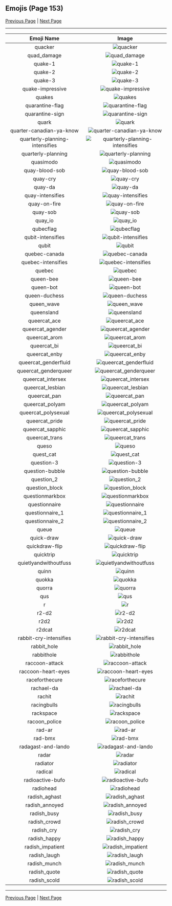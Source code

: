
## Emojis (Page 153)

[Previous Page](/docs/hc/page-p-0152.md)
  | [Next Page](/docs/hc/page-r-0154.md)

<hr />

|Emoji Name|Image|
| :-: | :-: |
|quacker| ![quacker](/emojis/hc/quacker.png)|
|quad_damage| ![quad_damage](/emojis/hc/quad_damage.png)|
|quake-1| ![quake-1](/emojis/hc/quake-1.png)|
|quake-2| ![quake-2](/emojis/hc/quake-2.png)|
|quake-3| ![quake-3](/emojis/hc/quake-3.png)|
|quake-impressive| ![quake-impressive](/emojis/hc/quake-impressive.png)|
|quakes| ![quakes](/emojis/hc/quakes.png)|
|quarantine-flag| ![quarantine-flag](/emojis/hc/quarantine-flag.png)|
|quarantine-sign| ![quarantine-sign](/emojis/hc/quarantine-sign.gif)|
|quark| ![quark](/emojis/hc/quark.jpg)|
|quarter-canadian-ya-know| ![quarter-canadian-ya-know](/emojis/hc/quarter-canadian-ya-know.png)|
|quarterly-planning-intensifies| ![quarterly-planning-intensifies](/emojis/hc/quarterly-planning-intensifies.gif)|
|quarterly-planning| ![quarterly-planning](/emojis/hc/quarterly-planning.jpg)|
|quasimodo| ![quasimodo](/emojis/hc/quasimodo.png)|
|quay-blood-sob| ![quay-blood-sob](/emojis/hc/quay-blood-sob.png)|
|quay-cry| ![quay-cry](/emojis/hc/quay-cry.png)|
|quay-da| ![quay-da](/emojis/hc/quay-da.png)|
|quay-intensifies| ![quay-intensifies](/emojis/hc/quay-intensifies.gif)|
|quay-on-fire| ![quay-on-fire](/emojis/hc/quay-on-fire.gif)|
|quay-sob| ![quay-sob](/emojis/hc/quay-sob.png)|
|quay_io| ![quay_io](/emojis/hc/quay_io.png)|
|qubecflag| ![qubecflag](/emojis/hc/qubecflag.png)|
|qubit-intensifies| ![qubit-intensifies](/emojis/hc/qubit-intensifies.gif)|
|qubit| ![qubit](/emojis/hc/qubit.png)|
|quebec-canada| ![quebec-canada](/emojis/hc/quebec-canada.png)|
|quebec-intensifies| ![quebec-intensifies](/emojis/hc/quebec-intensifies.gif)|
|quebec| ![quebec](/emojis/hc/quebec.png)|
|queen-bee| ![queen-bee](/emojis/hc/queen-bee.png)|
|queen-bot| ![queen-bot](/emojis/hc/queen-bot.png)|
|queen-duchess| ![queen-duchess](/emojis/hc/queen-duchess.png)|
|queen_wave| ![queen_wave](/emojis/hc/queen_wave.gif)|
|queensland| ![queensland](/emojis/hc/queensland.png)|
|queercat_ace| ![queercat_ace](/emojis/hc/queercat_ace.png)|
|queercat_agender| ![queercat_agender](/emojis/hc/queercat_agender.png)|
|queercat_arom| ![queercat_arom](/emojis/hc/queercat_arom.png)|
|queercat_bi| ![queercat_bi](/emojis/hc/queercat_bi.png)|
|queercat_enby| ![queercat_enby](/emojis/hc/queercat_enby.png)|
|queercat_genderfluid| ![queercat_genderfluid](/emojis/hc/queercat_genderfluid.png)|
|queercat_genderqueer| ![queercat_genderqueer](/emojis/hc/queercat_genderqueer.png)|
|queercat_intersex| ![queercat_intersex](/emojis/hc/queercat_intersex.png)|
|queercat_lesbian| ![queercat_lesbian](/emojis/hc/queercat_lesbian.png)|
|queercat_pan| ![queercat_pan](/emojis/hc/queercat_pan.png)|
|queercat_polyam| ![queercat_polyam](/emojis/hc/queercat_polyam.png)|
|queercat_polysexual| ![queercat_polysexual](/emojis/hc/queercat_polysexual.png)|
|queercat_pride| ![queercat_pride](/emojis/hc/queercat_pride.png)|
|queercat_sapphic| ![queercat_sapphic](/emojis/hc/queercat_sapphic.png)|
|queercat_trans| ![queercat_trans](/emojis/hc/queercat_trans.png)|
|queso| ![queso](/emojis/hc/queso.gif)|
|quest_cat| ![quest_cat](/emojis/hc/quest_cat.png)|
|question-3| ![question-3](/emojis/hc/question-3.gif)|
|question-bubble| ![question-bubble](/emojis/hc/question-bubble.gif)|
|question_2| ![question_2](/emojis/hc/question_2.png)|
|question_block| ![question_block](/emojis/hc/question_block.gif)|
|questionmarkbox| ![questionmarkbox](/emojis/hc/questionmarkbox.png)|
|questionnaire| ![questionnaire](/emojis/hc/questionnaire.jpg)|
|questionnaire_1| ![questionnaire_1](/emojis/hc/questionnaire_1.jpg)|
|questionnaire_2| ![questionnaire_2](/emojis/hc/questionnaire_2.png)|
|queue| ![queue](/emojis/hc/queue.png)|
|quick-draw| ![quick-draw](/emojis/hc/quick-draw.png)|
|quickdraw-flip| ![quickdraw-flip](/emojis/hc/quickdraw-flip.png)|
|quicktrip| ![quicktrip](/emojis/hc/quicktrip.png)|
|quietlyandwithoutfuss| ![quietlyandwithoutfuss](/emojis/hc/quietlyandwithoutfuss.png)|
|quinn| ![quinn](/emojis/hc/quinn.png)|
|quokka| ![quokka](/emojis/hc/quokka.png)|
|quorra| ![quorra](/emojis/hc/quorra.jpg)|
|qus| ![qus](/emojis/hc/qus.png)|
|r| ![r](/emojis/hc/r.png)|
|r2-d2| ![r2-d2](/emojis/hc/r2-d2.png)|
|r2d2| ![r2d2](/emojis/hc/r2d2.gif)|
|r2dcat| ![r2dcat](/emojis/hc/r2dcat.gif)|
|rabbit-cry-intensifies| ![rabbit-cry-intensifies](/emojis/hc/rabbit-cry-intensifies.gif)|
|rabbit_hole| ![rabbit_hole](/emojis/hc/rabbit_hole.png)|
|rabbithole| ![rabbithole](/emojis/hc/rabbithole.jpg)|
|raccoon-attack| ![raccoon-attack](/emojis/hc/raccoon-attack.png)|
|raccoon-heart-eyes| ![raccoon-heart-eyes](/emojis/hc/raccoon-heart-eyes.png)|
|raceforthecure| ![raceforthecure](/emojis/hc/raceforthecure.jpg)|
|rachael-da| ![rachael-da](/emojis/hc/rachael-da.png)|
|rachit| ![rachit](/emojis/hc/rachit.png)|
|racingbulls| ![racingbulls](/emojis/hc/racingbulls.png)|
|rackspace| ![rackspace](/emojis/hc/rackspace.jpg)|
|racoon_police| ![racoon_police](/emojis/hc/racoon_police.jpg)|
|rad-ar| ![rad-ar](/emojis/hc/rad-ar.png)|
|rad-bmx| ![rad-bmx](/emojis/hc/rad-bmx.png)|
|radagast-and-lando| ![radagast-and-lando](/emojis/hc/radagast-and-lando.png)|
|radar| ![radar](/emojis/hc/radar.png)|
|radiator| ![radiator](/emojis/hc/radiator.png)|
|radical| ![radical](/emojis/hc/radical.gif)|
|radioactive-bufo| ![radioactive-bufo](/emojis/hc/radioactive-bufo.gif)|
|radiohead| ![radiohead](/emojis/hc/radiohead.png)|
|radish_aghast| ![radish_aghast](/emojis/hc/radish_aghast.gif)|
|radish_annoyed| ![radish_annoyed](/emojis/hc/radish_annoyed.gif)|
|radish_busy| ![radish_busy](/emojis/hc/radish_busy.gif)|
|radish_crowd| ![radish_crowd](/emojis/hc/radish_crowd.gif)|
|radish_cry| ![radish_cry](/emojis/hc/radish_cry.gif)|
|radish_happy| ![radish_happy](/emojis/hc/radish_happy.gif)|
|radish_impatient| ![radish_impatient](/emojis/hc/radish_impatient.gif)|
|radish_laugh| ![radish_laugh](/emojis/hc/radish_laugh.gif)|
|radish_munch| ![radish_munch](/emojis/hc/radish_munch.gif)|
|radish_quote| ![radish_quote](/emojis/hc/radish_quote.gif)|
|radish_scold| ![radish_scold](/emojis/hc/radish_scold.gif)|

<hr/>

[Previous Page](/docs/hc/page-p-0152.md)
  | [Next Page](/docs/hc/page-r-0154.md)